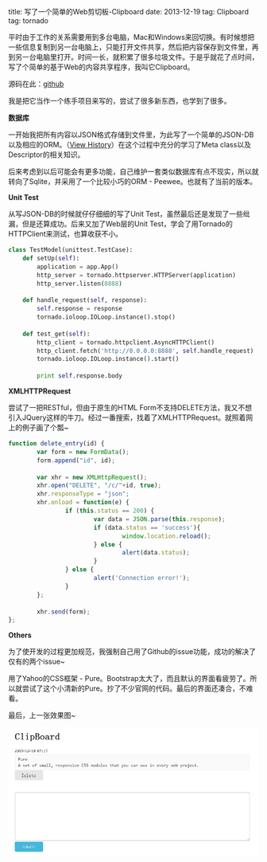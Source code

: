 title: 写了一个简单的Web剪切板-Clipboard
date: 2013-12-19
tag: Clipboard
tag: tornado

平时由于工作的关系需要用到多台电脑，Mac和Windows来回切换。有时候想把一些信息复制到另一台电脑上，只能打开文件共享，然后把内容保存到文件里，再到另一台电脑里打开。时间一长，就积累了很多垃圾文件。于是乎就花了点时间，写了个简单的基于Web的内容共享程序，我叫它Clipboard。

源码在此：[github](https://github.com/zqqf16/clipboard)

我是把它当作一个练手项目来写的，尝试了很多新东西，也学到了很多。

**数据库**

一开始我把所有内容以JSON格式存储到文件里，为此写了一个简单的JSON-DB以及相应的ORM。（[View History](https://github.com/zqqf16/clipboard/blob/0eceea61e3d2e49fdafc73b88b5b42722a8ab192/clipboard/model.py)）在这个过程中充分的学习了Meta class以及Descriptor的相关知识。

后来考虑到以后可能会有更多功能，自己维护一套类似数据库有点不现实，所以就转向了Sqlite，并采用了一个比较小巧的ORM - Peewee。也就有了当前的版本。

**Unit Test**

从写JSON-DB的时候就仔仔细细的写了Unit Test，虽然最后还是发现了一些纰漏，但是还算成功。后来又加了Web层的Unit Test，学会了用Tornado的HTTPClient来测试，也算收获不小。

```python
class TestModel(unittest.TestCase):
    def setUp(self):
        application = app.App()
        http_server = tornado.httpserver.HTTPServer(application)
        http_server.listen(8888)

    def handle_request(self, response):
        self.response = response
        tornado.ioloop.IOLoop.instance().stop()

    def test_get(self):
        http_client = tornado.httpclient.AsyncHTTPClient()
        http_client.fetch('http://0.0.0.0:8888', self.handle_request)
        tornado.ioloop.IOLoop.instance().start()

        print self.response.body
```

**XMLHTTPRequest**

尝试了一把RESTful，但由于原生的HTML Form不支持DELETE方法，我又不想引入JQuery这样的牛刀。经过一番搜索，找着了XMLHTTPRequest。就照着网上的例子画了个瓢~

```Javascript
function delete_entry(id) {
        var form = new FormData();
        form.append("id", id);

        var xhr = new XMLHttpRequest();
        xhr.open("DELETE", "/c/"+id, true);
        xhr.responseType = "json";
        xhr.onload = function(e) {
                if (this.status == 200) {
                        var data = JSON.parse(this.response);
                        if (data.status == 'success'){
                                window.location.reload();
                        } else {
                                alert(data.status);
                        }
                } else {
                        alert('Connection error!');
                }
        };

        xhr.send(form);
};
```

**Others**

为了使开发的过程更加规范，我强制自己用了Github的issue功能，成功的解决了仅有的两个issue~

用了Yahoo的CSS框架 - Pure。Bootstrap太大了，而且默认的界面看疲劳了。所以就尝试了这个小清新的Pure。抄了不少官网的代码。最后的界面还凑合，不难看。

最后，上一张效果图~

![Clipboard](/static/img/clipboard.png)
